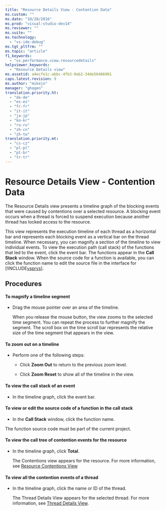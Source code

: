 ```yaml
---
title: "Resource Details View - Contention Data"
ms.custom: ""
ms.date: "10/28/2016"
ms.prod: "visual-studio-dev14"
ms.reviewer: ""
ms.suite: ""
ms.technology: 
  - "vs-ide-debug"
ms.tgt_pltfrm: ""
ms.topic: "article"
f1_keywords: 
  - "vs.performance.view.resourcedetails"
helpviewer_keywords: 
  - "Resource Details view"
ms.assetid: a4ecfe1c-abbc-4fb3-9ab2-34de50486901
caps.latest.revision: 9
ms.author: "mikejo"
manager: "ghogen"
translation.priority.ht: 
  - "de-de"
  - "es-es"
  - "fr-fr"
  - "it-it"
  - "ja-jp"
  - "ko-kr"
  - "ru-ru"
  - "zh-cn"
  - "zh-tw"
translation.priority.mt: 
  - "cs-cz"
  - "pl-pl"
  - "pt-br"
  - "tr-tr"
---
```

# Resource Details View - Contention Data
The Resource Details view presents a timeline graph of the blocking events that were caused by contentions over a selected resource. A blocking event occurs when a thread is forced to suspend execution because another thread has locked access to the resource.  
  
 This view represents the execution timeline of each thread as a horizontal bar and represents each blocking event as a vertical bar on the thread timeline. When necessary, you can magnify a section of the timeline to view individual events. To view the execution path (call stack) of the functions that led to the event, click the event bar. The functions appear in the **Call Stack** window. When the source code for a function is available, you can click the function name to edit the source file in the interface for [!INCLUDE[vsprvs](../code-quality/includes/vsprvs_md.md)].  
  
## Procedures  
  
#### To magnify a timeline segment  
  
-   Drag the mouse pointer over an area of the timeline.  
  
     When you release the mouse button, the view zooms to the selected time segment. You can repeat the process to further magnify the segment. The scroll box on the time scroll bar represents the relative size of the time segment that appears in the view.  
  
#### To zoom out on a timeline  
  
-   Perform one of the following steps:  
  
    -   Click **Zoom Out** to return to the previous zoom level.  
  
    -   Click **Zoom Reset** to show all of the timeline in the view.  
  
#### To view the call stack of an event  
  
-   In the timeline graph, click the event bar.  
  
#### To view or edit the source code of a function in the call stack  
  
-   In the **Call Stack** window, click the function name.  
  
 The function source code must be part of the current project.  
  
#### To view the call tree of contention events for the resource  
  
-   In the timeline graph, click **Total**.  
  
     The Contentions view appears for the resource. For more information, see [Resource Contentions View](../profiling/resource-contentions-view-contention-data.md)  
  
#### To view all the contention events of a thread  
  
-   In the timeline graph, click the name or ID of the thread.  
  
     The Thread Details View appears for the selected thread. For more information, see [Thread Details View](../profiling/thread-details-view-contention-data.md).